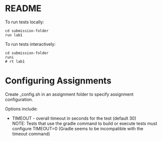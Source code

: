 # README

To run tests locally:

```
cd submission-folder
run lab1
```

To run tests interactively:

```
cd submission-folder
runi
# rt lab1
```

# Configuring Assignments

Create _config.sh in an assignment folder to specify assignment configuration.

Options include:
* TIMEOUT - overall timeout in seconds for the test (default 30)  
  NOTE: Tests that use the gradle command to build or execute tests must configure TIMEOUT=0 (Gradle seems to be incompatible with the timeout command)
